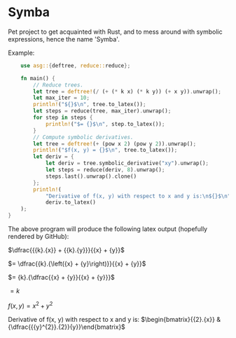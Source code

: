 # Symba

  Pet project to get acquainted with Rust, and to mess around with
  symbolic expressions, hence the name 'Symba'.

  Example:
```rust
    use asg::{deftree, reduce::reduce};

    fn main() {
        // Reduce trees.
        let tree = deftree!(/ (+ (* k x) (* k y)) (+ x y)).unwrap();
        let max_iter = 10;
        println!("${}$\n", tree.to_latex());
        let steps = reduce(tree, max_iter).unwrap();
        for step in steps {
            println!("$= {}$\n", step.to_latex());
        }
        // Compute symbolic derivatives.
        let tree = deftree!(+ (pow x 2) (pow y 2)).unwrap();
        println!("$f(x, y) = {}$\n", tree.to_latex());
        let deriv = {
            let deriv = tree.symbolic_derivative("xy").unwrap();
            let steps = reduce(deriv, 8).unwrap();
            steps.last().unwrap().clone()
        };
        println!(
            "Derivative of f(x, y) with respect to x and y is:\n${}$\n",
            deriv.to_latex()
    );
}
```

  The above program will produce the following latex output (hopefully
  rendered by GitHub):

$\dfrac{{{k}.{x}} + {{k}.{y}}}{{x} + {y}}$

$= \dfrac{{k}.{\left({x} + {y}\right)}}{{x} + {y}}$

$= {k}.{\dfrac{{x} + {y}}{{x} + {y}}}$

$= k$

$f(x, y) = {{x}^{2}} + {{y}^{2}}$

Derivative of f(x, y) with respect to x and y is:
$\begin{bmatrix}{{2}.{x}} & {\dfrac{{{y}^{2}}.{2}}{y}}\end{bmatrix}$

